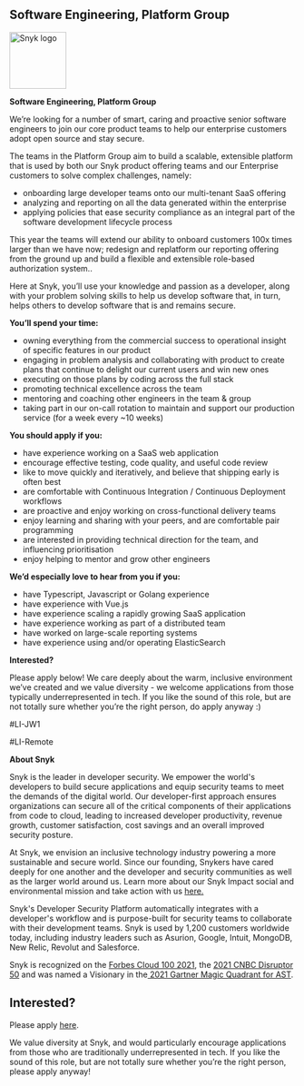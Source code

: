 Software Engineering, Platform Group
---

<img src="https://res.cloudinary.com/snyk/image/upload/v1537345894/press-kit/brand/logo-black.png" width="100" alt="Snyk logo" />

<p><strong>Software Engineering, Platform Group</strong></p>
<p><span style="font-weight: 400;">We’re looking for a number of smart, caring and proactive senior software engineers to join our core product teams to help our enterprise customers adopt open source and stay secure.</span></p>
<p><span style="font-weight: 400;">The teams in the Platform Group aim to build a scalable, extensible platform that is used by both our Snyk product offering teams and our Enterprise customers to solve complex challenges, namely:</span></p>
<ul>
<li style="font-weight: 400;"><span style="font-weight: 400;">onboarding large developer teams onto our multi-tenant SaaS offering</span></li>
<li style="font-weight: 400;"><span style="font-weight: 400;">analyzing and reporting on all the data generated within the enterprise</span></li>
<li style="font-weight: 400;"><span style="font-weight: 400;">applying policies that ease security compliance as an integral part of the software development lifecycle process</span></li>
</ul>
<p><span style="font-weight: 400;">This year the teams will extend our ability to onboard customers 100x times larger than we have now; redesign and replatform our reporting offering from the ground up and build a flexible and extensible role-based authorization system..</span></p>
<p><span style="font-weight: 400;">Here at Snyk, you’ll use your knowledge and passion as a developer, along with your problem solving skills to help us develop software that, in turn, helps others to develop software that is and remains secure.</span></p>
<p><strong>You’ll spend your time:</strong></p>
<ul>
<li style="font-weight: 400;"><span style="font-weight: 400;">owning everything from the commercial success to operational insight of specific features in our product</span></li>
<li style="font-weight: 400;"><span style="font-weight: 400;">engaging in problem analysis and collaborating with product to create plans that continue to delight our current users and win new ones</span></li>
<li style="font-weight: 400;"><span style="font-weight: 400;">executing on those plans by coding across the full stack</span></li>
<li style="font-weight: 400;"><span style="font-weight: 400;">promoting technical excellence across the team</span></li>
<li style="font-weight: 400;"><span style="font-weight: 400;">mentoring and coaching other engineers in the team &amp; group</span></li>
<li style="font-weight: 400;"><span style="font-weight: 400;">taking part in our on-call rotation to maintain and support our production service (for a week every ~10 weeks)</span></li>
</ul>
<p><strong>You should apply if you:</strong></p>
<ul>
<li style="font-weight: 400;"><span style="font-weight: 400;">have experience working on a SaaS web application</span></li>
<li style="font-weight: 400;"><span style="font-weight: 400;">encourage effective testing, code quality, and useful code review</span></li>
<li style="font-weight: 400;"><span style="font-weight: 400;">like to move quickly and iteratively, and believe that shipping early is often best</span></li>
<li style="font-weight: 400;"><span style="font-weight: 400;">are comfortable with Continuous Integration / Continuous Deployment workflows</span></li>
<li style="font-weight: 400;"><span style="font-weight: 400;">are proactive and enjoy working on cross-functional delivery teams</span></li>
<li style="font-weight: 400;"><span style="font-weight: 400;">enjoy learning and sharing with your peers, and are comfortable pair programming</span></li>
<li style="font-weight: 400;"><span style="font-weight: 400;">are interested in providing technical direction for the team, and influencing prioritisation</span></li>
<li style="font-weight: 400;"><span style="font-weight: 400;">enjoy helping to mentor and grow other engineers</span></li>
</ul>
<p><strong>We’d especially love to hear from you if you:</strong></p>
<ul>
<li style="font-weight: 400;"><span style="font-weight: 400;">have Typescript, Javascript or Golang experience</span></li>
<li style="font-weight: 400;"><span style="font-weight: 400;">have experience with Vue.js</span></li>
<li style="font-weight: 400;"><span style="font-weight: 400;">have experience scaling a rapidly growing SaaS application</span></li>
<li style="font-weight: 400;"><span style="font-weight: 400;">have experience working as part of a distributed team</span></li>
<li style="font-weight: 400;"><span style="font-weight: 400;">have worked on large-scale reporting systems</span></li>
<li style="font-weight: 400;"><span style="font-weight: 400;">have experience using and/or operating ElasticSearch</span></li>
</ul>
<p><strong>Interested?</strong></p>
<p><span style="font-weight: 400;">Please apply below! We care deeply about the warm, inclusive environment we’ve created and we value diversity - we welcome applications from those typically underrepresented in tech. If you like the sound of this role, but are not totally sure whether you’re the right person, do apply anyway :)&nbsp;</span></p>
<p><span style="font-weight: 400;">#LI-JW1</span></p>
<p><span style="font-weight: 400;">#LI-Remote</span></p><div class="content-conclusion"><p><strong>About Snyk</strong></p>
<p><span style="font-weight: 400;">Snyk is the leader in developer security. We empower the world's developers to build secure applications and equip security teams to meet the demands of the digital world. Our developer-first approach ensures organizations can secure all of the critical components of their applications from code to cloud, leading to increased developer productivity, revenue growth, customer satisfaction, cost savings and an overall improved security posture.&nbsp;</span></p>
<p><span style="font-weight: 400;">At Snyk, we envision an inclusive technology industry powering a more sustainable and secure world.</span> <span style="font-weight: 400;">Since our founding, Snykers have cared deeply for one another and the developer and security communities as well as the larger world around us. Learn more about our Snyk Impact social and environmental mission and take action with us </span><a href="https://snyk.io/about/snyk-impact/"><span style="font-weight: 400;">here.</span></a></p>
<p><span style="font-weight: 400;">Snyk's Developer Security Platform automatically integrates with a developer's workflow and is purpose-built for security teams to collaborate with their development teams. Snyk is used by 1,200 customers worldwide today, including industry leaders such as Asurion, Google, Intuit, MongoDB, New Relic, Revolut and Salesforce.</span></p>
<p><span style="font-weight: 400;">Snyk is recognized on the </span><a href="https://www.forbes.com/cloud100/#6f24b5ba5f94"><span style="font-weight: 400;">Forbes Cloud 100 2021</span></a><span style="font-weight: 400;">, the </span><a href="https://www.cnbc.com/2021/05/25/these-are-the-2021-cnbc-disruptor-50-companies.html"><span style="font-weight: 400;">2021 CNBC Disruptor 50</span></a><span style="font-weight: 400;"> and was named a Visionary in the</span><a href="https://snyk.io/blog/snyk-visionary-2021-gartner-magic-quadrant-for-ast/"><span style="font-weight: 400;"> 2021 Gartner Magic Quadrant for AST</span></a><span style="font-weight: 400;">.</span></p></div>

Interested?
---

Please apply [here](https://boards.greenhouse.io/snyk/jobs/5834198002#app).

We value diversity at Snyk, and would particularly encourage applications from those who are traditionally underrepresented in tech.
If you like the sound of this role, but are not totally sure whether you’re the right person, please apply anyway!

